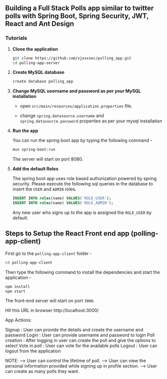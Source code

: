 ## Building a Full Stack Polls app similar to twitter polls with Spring Boot, Spring Security, JWT, React and Ant Design



### Tutorials

1. **Clone the application**

	```bash
	git clone https://github.com/vjxxxsec/polling_app.git
	cd polling-app-server
	```

2. **Create MySQL database**

	```bash
	create database polling_app
	```

3. **Change MySQL username and password as per your MySQL installation**

	+ open `src/main/resources/application.properties` file.

	+ change `spring.datasource.username` and `spring.datasource.password` properties as per your mysql installation

4. **Run the app**

	You can run the spring boot app by typing the following command -

	```bash
	mvn spring-boot:run
	```

	The server will start on port 8080. 

	
5. **Add the default Roles**
	
	The spring boot app uses role based authorization powered by spring security. Please execute the following sql queries in the database to insert the `USER` and `ADMIN` roles.

	```sql
	INSERT INTO roles(name) VALUES('ROLE_USER');
	INSERT INTO roles(name) VALUES('ROLE_ADMIN');
	```

	Any new user who signs up to the app is assigned the `ROLE_USER` by default.

## Steps to Setup the React Front end app (polling-app-client)

First go to the `polling-app-client` folder -

```bash
cd polling-app-client
```

Then type the following command to install the dependencies and start the application -

```bash
npm install
npm start
```

The front-end server will start on port `3000`.

Hit this URL in browser http://localhost:3000/




App Actions:


Signup	      :    User can provide the details and create the username and password
Login	      :   User can provide username and password to login
Poll creation :	After logging in user can create the poll and give the options to select
Vote in poll  :	User can vote for the available polls
Logout	      :  User can logout from the application

NOTE:
     —> User can control the lifetime of poll.
     —> User can view the personal information provided while signing up in profile section.
     —> User can create as many polls they want.



